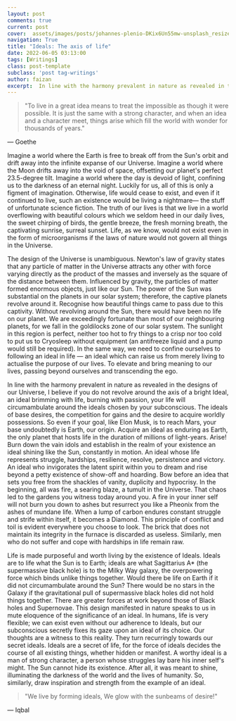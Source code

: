 ```yaml
---
layout: post
comments: true
current: post
cover:  assets/images/posts/johannes-plenio-DKix6Un55mw-unsplash_resized.webp
navigation: True
title: "Ideals: The axis of life"
date: 2022-06-05 03:13:00
tags: [Writings]
class: post-template
subclass: 'post tag-writings'
author: faizan
excerpt:  In line with the harmony prevalent in nature as revealed in the designs of our Universe, I believe if you do not revolve around the axis of a bright Ideal, an ideal brimming with life, burning with passion, your life will circumambulate around the ideals chosen by your subconscious.
---
```

> "To live in a great idea means to treat the impossible as though it were possible. It is just the same with a strong character, and when an idea and a character meet, things arise which fill the world with wonder for thousands of years."

― Goethe

Imagine a world where the Earth is free to break off from the Sun's orbit and drift away into the infinite expanse of our Universe. Imagine a world where the Moon drifts away into the void of space, offsetting our planet's perfect 23.5-degree tilt. Imagine a world where the day is devoid of light, confining us to the darkness of an eternal night. Luckily for us, all of this is only a figment of imagination. Otherwise, life would cease to exist, and even if it continued to live, such an existence would be living a nightmare— the stuff of unfortunate science fiction. The truth of our lives is that we live in a world overflowing with beautiful colours which we seldom heed in our daily lives, the sweet chirping of birds, the gentle breeze, the fresh morning breath, the captivating sunrise, surreal sunset. Life, as we know, would not exist even in the form of microorganisms if the laws of nature would not govern all things in the Universe.

The design of the Universe is unambiguous. Newton's law of gravity states that any particle of matter in the Universe attracts any other with force varying directly as the product of the masses and inversely as the square of the distance between them. Influenced by gravity, the particles of matter formed enormous objects, just like our Sun. The power of the Sun was substantial on the planets in our solar system; therefore, the captive planets revolve around it. Recognise how beautiful things came to pass due to this captivity. Without revolving around the Sun, there would have been no life on our planet. We are exceedingly fortunate than most of our neighbouring planets, for we fall in the goldilocks zone of our solar system. The sunlight in this region is perfect, neither too hot to fry things to a crisp nor too cold to put us to Cryosleep without equipment (an antifreeze liquid and a pump would still be required). In the same way, we need to confine ourselves to following an ideal in life — an ideal which can raise us from merely living to actualise the purpose of our lives. To elevate and bring meaning to our lives, passing beyond ourselves and transcending the ego.

In line with the harmony prevalent in nature as revealed in the designs of our Universe, I believe if you do not revolve around the axis of a bright Ideal, an ideal brimming with life, burning with passion, your life will circumambulate around the ideals chosen by your subconscious. The ideals of base desires, the competition for gains and the desire to acquire worldly possessions. So even if your goal, like Elon Musk, is to reach Mars, your base undoubtedly is Earth, our origin. Acquire an ideal as enduring as Earth, the only planet that hosts life in the duration of millions of light-years. Arise! Burn down the vain idols and establish in the realm of your existence an ideal shining like the Sun, constantly in motion. An ideal whose life represents struggle, hardships, resilience, resolve, persistence and victory. An ideal who invigorates the latent spirit within you to dream and rise beyond a petty existence of show-off and hoarding. Bow before an idea that sets you free from the shackles of vanity, duplicity and hypocrisy. In the beginning, all was fire, a searing blaze, a tumult in the Universe. That chaos led to the gardens you witness today around you. A fire in your inner self will not burn you down to ashes but resurrect you like a Pheonix from the ashes of mundane life. When a lump of carbon endures constant struggle and strife within itself, it becomes a Diamond. This principle of conflict and toil is evident everywhere you choose to look. The brick that does not maintain its integrity in the furnace is discarded as useless. Similarly, men who do not suffer and cope with hardships in life remain raw.

Life is made purposeful and worth living by the existence of Ideals. Ideals are to life what the Sun is to Earth; ideals are what Sagittarius A* (the supermassive black hole) is to the Milky Way galaxy, the overpowering force which binds unlike things together. Would there be life on Earth if it did not circumambulate around the Sun? There would be no stars in the Galaxy if the gravitational pull of supermassive black holes did not hold things together. There are greater forces at work beyond those of Black holes and Supernovae. This design manifested in nature speaks to us in mute eloquence of the significance of an ideal. In humans, life is very flexible; we can exist even without our adherence to Ideals, but our subconscious secretly fixes its gaze upon an ideal of its choice. Our thoughts are a witness to this reality. They turn recurringly towards our secret ideals. Ideals are a secret of life, for the force of ideals decides the course of all existing things, whether hidden or manifest. A worthy ideal is a man of strong character, a person whose struggles lay bare his inner self's might. The Sun cannot hide its existence. After all, it was meant to shine, illuminating the darkness of the world and the lives of humanity. So, similarly, draw inspiration and strength from the example of an ideal.

>"We live by forming ideals, 
>We glow with the sunbeams of desire!"

― Iqbal
